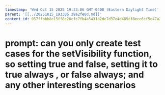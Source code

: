 ```yaml
---
timestamp: 'Wed Oct 15 2025 19:33:06 GMT-0400 (Eastern Daylight Time)'
parent: '[[../20251015_193306.39a2fe8d.md]]'
content_id: 057ffbbb8e15ff8c26cfc7fb4a5431a2de7d37e4d489df8ecc6cf5e47a243ed9
---
```


# prompt: can you only create test cases for the setVisibility function, so setting true and false, setting it to true always , or false always; and any other interesting scenarios
